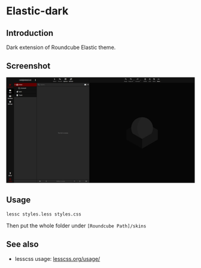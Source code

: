 # Elastic-dark

## Introduction 
Dark extension of Roundcube Elastic theme.

## Screenshot
![screenshot.png](https://raw.githubusercontent.com/mkmark/elastic-dark/master/screenshot.png)

## Usage
```sh
lessc styles.less styles.css
```
Then put the whole folder under `[Roundcube Path]/skins`

## See also
- lesscss usage: [lesscss.org/usage/](http://lesscss.org/usage/)
